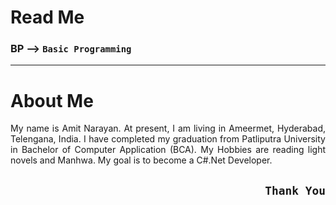 # Read Me

### **BP** --> `Basic Programming`

---
# About Me

<div style="text-align: justify">My name is Amit Narayan. At present, I am living in Ameermet, Hyderabad, Telengana, India. I have completed my graduation from Patliputra University in Bachelor of Computer Application (BCA). My Hobbies are reading light novels and Manhwa. My goal is to become a C#.Net Developer.</div>

**<div style="text-align: right">`Thank You`</div>**
---